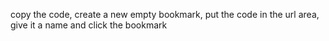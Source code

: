 copy the code, create a new empty bookmark, put the code in the url area, give it a name and click the bookmark
